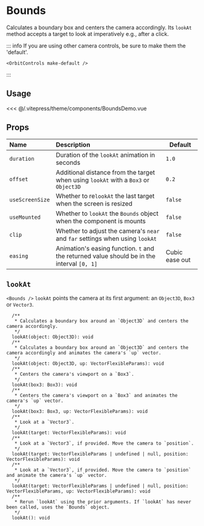 # Bounds

<DocsDemo>
    <BoundsDemo />
</DocsDemo>

Calculates a boundary box and centers the camera accordingly. Its `lookAt` method accepts a target to look at imperatively e.g., after a click.

::: info
If you are using other camera controls, be sure to make them the 'default'.
```vue
<OrbitControls make-default />
```
:::

## Usage

<<< @/.vitepress/theme/components/BoundsDemo.vue

## Props

| Name | Description | Default |
| :--- | :--- | ---- |
| `duration` | Duration of the `lookAt` animation in seconds | `1.0` |
| `offset` | Additional distance from the target when using `lookAt` with a `Box3` or `Object3D` | `0.2` |
| `useScreenSize` | Whether to re`lookAt` the last target when the screen is resized | `false` |
| `useMounted` | Whether to `lookAt` the `Bounds` object when the component is mounts | `false` |
| `clip` | Whether to adjust the camera's `near` and `far` settings when using `lookAt` | `false` |
| `easing` | Animation's easing function. `t` and the returned value should be in the interval `[0, 1]` | Cubic ease out |

## `lookAt`

`<Bounds />` `lookAt` points the camera at its first argument: an `Object3D`, `Box3` or `Vector3`.

```
  /**
   * Calculates a boundary box around an `Object3D` and centers the camera accordingly.
   */
  lookAt(object: Object3D): void
  /**
   * Calculates a boundary box around an `Object3D` and centers the camera accordingly and animates the camera's `up` vector.
   */
  lookAt(object: Object3D, up: VectorFlexibleParams): void
  /**
   * Centers the camera's viewport on a `Box3`.
   */
  lookAt(box3: Box3): void
  /**
   * Centers the camera's viewport on a `Box3` and animates the camera's `up` vector.
   */
  lookAt(box3: Box3, up: VectorFlexibleParams): void
  /**
   * Look at a `Vector3`.
   */
  lookAt(target: VectorFlexibleParams): void
  /**
   * Look at a `Vector3`, if provided. Move the camera to `position`.
   */
  lookAt(target: VectorFlexibleParams | undefined | null, position: VectorFlexibleParams): void
  /**
   * Look at a `Vector3`, if provided. Move the camera to `position` and animate the camera's `up` vector.
   */
  lookAt(target: VectorFlexibleParams | undefined | null, position: VectorFlexibleParams, up: VectorFlexibleParams): void
  /**
   * Rerun `lookAt` using the prior arguments. If `lookAt` has never been called, uses the `Bounds` object.
   */
  lookAt(): void
```
